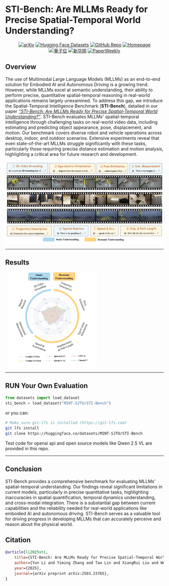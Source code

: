 # STI-Bench: Are MLLMs Ready for Precise Spatial-Temporal World Understanding?

<div style="text-align: center">
  <a href="https://arxiv.org/abs/2503.23765"><img src="https://img.shields.io/badge/arXiv-2503.23765-b31b1b.svg" alt="arXiv"></a>
  <a href="https://huggingface.co/datasets/MINT-SJTU/STI-Bench"><img src="https://img.shields.io/badge/%F0%9F%A4%97%20Hugging%20Face-Dataset-blue" alt="Hugging Face Datasets"></a>
  <a href="https://github.com/MINT-SJTU/STI-Bench"><img src="https://img.shields.io/badge/GitHub-Code-lightgrey" alt="GitHub Repo"></a>
  <a href="https://mint-sjtu.github.io/STI-Bench.io/"><img src="https://img.shields.io/badge/Homepage-STI--Bench-brightgreen" alt="Homepage"></a>
</div>
<div style="text-align: center">
  <a href="https://mp.weixin.qq.com/s/yIRoyI1HbChLZv4GuvI7BQ"><img src="https://img.shields.io/badge/量子位-red" alt="量子位"></a>
  <a href="https://app.xinhuanet.com/news/article.html?articleId=8af447763b11efc491455eb93a27eac0"><img src="https://img.shields.io/badge/新华网-red" alt="新华网"></a>
    <a href="https://mp.weixin.qq.com/s/pVytCfXmcG-Wkg-sOHk_BA"><img src="https://img.shields.io/badge/PaperWeekly-red" alt="PaperWeekly"></a>
</div>

## Overview

The use of Multimodal Large Language Models (MLLMs) as an end-to-end solution for Embodied AI and Autonomous Driving is a growing trend. However, while MLLMs excel at semantic understanding, their ability to perform precise, quantitative spatial-temporal reasoning in real-world applications remains largely unexamined. To address this gap, we introduce the Spatial-Temporal Intelligence Benchmark (**STI-Bench**), detailed in our paper [*“STI-Bench: Are MLLMs Ready for Precise Spatial-Temporal World Understanding?”*](https://arxiv.org/abs/2503.23765). STI-Bench evaluates MLLMs' spatial-temporal intelligence through challenging tasks on real-world video data, including estimating and predicting object appearance, pose, displacement, and motion. Our benchmark covers diverse robot and vehicle operations across desktop, indoor, and outdoor scenarios. Extensive experiments reveal that even state-of-the-art MLLMs struggle significantly with these tasks, particularly those requiring precise distance estimation and motion analysis, highlighting a critical area for future research and development.

![Cover Image](assets/images/cover.jpg)

---

## Results

<img src="assets/images/results.jpg" alt="Main Results Table" style="zoom: 2.55%;" /> <img src="assets/images/radar.jpg" alt="Radar Chart Results" style="zoom: 30%;" />

---
## RUN Your Own Evaluation

```python
from datasets import load_dataset
sti_bench = load_dataset("MINT-SJTU/STI-Bench")
```
or you can:

```bash
# Make sure git-lfs is installed (https://git-lfs.com)
git lfs install
git clone https://huggingface.co/datasets/MINT-SJTU/STI-Bench
```

Test code for openai api and open source models like Qwen 2.5 VL are provided in this repo.

---

## Conclusion

STI-Bench provides a comprehensive benchmark for evaluating MLLMs' spatial-temporal understanding. Our findings reveal significant limitations in current models, particularly in precise quantitative tasks, highlighting inaccuracies in spatial quantification, temporal dynamics understanding, and cross-modal integration. There is a substantial gap between current capabilities and the reliability needed for real-world applications like embodied AI and autonomous driving. STI-Bench serves as a valuable tool for driving progress in developing MLLMs that can accurately perceive and reason about the physical world.

## Citation

```bibtex
@article{li2025sti,
    title={STI-Bench: Are MLLMs Ready for Precise Spatial-Temporal World Understanding?}, 
    author={Yun Li and Yiming Zhang and Tao Lin and XiangRui Liu and Wenxiao Cai and Zheng Liu and Bo Zhao},
    year={2025},
    journal={arXiv preprint arXiv:2503.23765},
}
```
